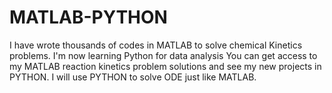 # MATLAB-PYTHON
I have wrote thousands of codes in MATLAB to solve chemical Kinetics problems. I'm now learning Python for data analysis
You can get access to my MATLAB reaction kinetics problem solutions and see my new projects in PYTHON. I will use PYTHON to solve ODE just like MATLAB.
